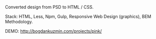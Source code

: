 Converted design from PSD to HTML / CSS.

Stack: HTML, Less, Npm, Gulp, Responsive Web Design (graphics), BEM Methodology.

DEMO: http://bogdankuzmin.com/projects/pink/
